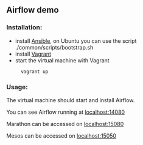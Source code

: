 ## Airflow demo

### Installation:

* install [Ansible](https://www.ansible.com/), on Ubuntu you can use the script ./common/scripts/bootstrap.sh
* install [Vagrant](https://www.vagrantup.com/)
* start the virtual machine with Vagrant
  ```
    vagrant up
  ```

### Usage:

The virtual machine should start and install Airflow.

You can see Airflow running at [localhost:14080](http://localhost:14080)

Marathon can be accessed on [localhost:15080](http://localhost:15080)

Mesos can be accessed on [localhost:15050](http://localhost:15050)
